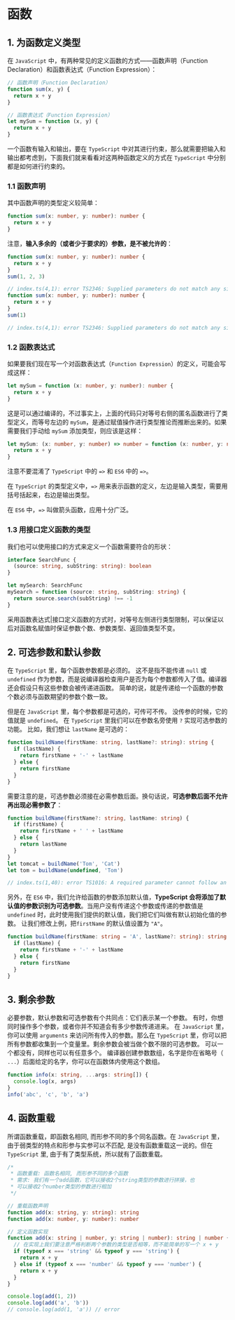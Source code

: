 # 函数

## 1. 为函数定义类型

在 `JavaScript` 中，有两种常见的定义函数的方式——函数声明（Function Declaration）和函数表达式（Function Expression）：

```javascript
// 函数声明（Function Declaration）
function sum(x, y) {
  return x + y
}

// 函数表达式（Function Expression）
let mySum = function (x, y) {
  return x + y
}
```

一个函数有输入和输出，要在 `TypeScript` 中对其进行约束，那么就需要把输入和输出都考虑到，下面我们就来看看对这两种函数定义的方式在 `TypeScript` 中分别都是如何进行约束的。

### 1.1 函数声明

其中函数声明的类型定义较简单：

```typescript
function sum(x: number, y: number): number {
  return x + y
}
```

注意，**输入多余的（或者少于要求的）参数，是不被允许的**：

```typescript
function sum(x: number, y: number): number {
  return x + y
}
sum(1, 2, 3)

// index.ts(4,1): error TS2346: Supplied parameters do not match any signature of call target.
function sum(x: number, y: number): number {
  return x + y
}
sum(1)

// index.ts(4,1): error TS2346: Supplied parameters do not match any signature of call target.
```

### 1.2 函数表达式

如果要我们现在写一个对函数表达式（`Function Expression`）的定义，可能会写成这样：

```typescript
let mySum = function (x: number, y: number): number {
  return x + y
}
```

这是可以通过编译的，不过事实上，上面的代码只对等号右侧的匿名函数进行了类型定义，而等号左边的 `mySum`，是通过赋值操作进行类型推论而推断出来的。如果需要我们手动给 `mySum` 添加类型，则应该是这样：

```typescript
let mySum: (x: number, y: number) => number = function (x: number, y: number): number {
  return x + y
}
```

注意不要混淆了 `TypeScript` 中的 `=>` 和 `ES6` 中的 `=>`。

在 `TypeScript` 的类型定义中，`=>` 用来表示函数的定义，左边是输入类型，需要用括号括起来，右边是输出类型。

在 `ES6` 中，`=>` 叫做箭头函数，应用十分广泛。

### 1.3 用接口定义函数的类型

我们也可以使用接口的方式来定义一个函数需要符合的形状：

```typescript
interface SearchFunc {
  (source: string, subString: string): boolean
}

let mySearch: SearchFunc
mySearch = function (source: string, subString: string) {
  return source.search(subString) !== -1
}
```

采用函数表达式|接口定义函数的方式时，对等号左侧进行类型限制，可以保证以后对函数名赋值时保证参数个数、参数类型、返回值类型不变。

## 2. 可选参数和默认参数

在 `TypeScript` 里，每个函数参数都是必须的。 这不是指不能传递 `null` 或 `undefined` 作为参数，而是说编译器检查用户是否为每个参数都传入了值。编译器还会假设只有这些参数会被传递进函数。 简单的说，就是传递给一个函数的参数个数必须与函数期望的参数个数一致。

但是在 `JavaScript` 里，每个参数都是可选的，可传可不传。 没传参的时候，它的值就是 `undefined`。 在 `TypeScript` 里我们可以在参数名旁使用 `?` 实现可选参数的功能。 比如，我们想让 `lastName` 是可选的：

```typescript
function buildName(firstName: string, lastName?: string): string {
  if (lastName) {
    return firstName + '-' + lastName
  } else {
    return firstName
  }
}
```

需要注意的是，可选参数必须接在必需参数后面。换句话说，**可选参数后面不允许再出现必需参数了**：

```typescript
function buildName(firstName?: string, lastName: string) {
  if (firstName) {
    return firstName + ' ' + lastName
  } else {
    return lastName
  }
}
let tomcat = buildName('Tom', 'Cat')
let tom = buildName(undefined, 'Tom')

// index.ts(1,40): error TS1016: A required parameter cannot follow an optional parameter.
```

另外，在 `ES6` 中，我们允许给函数的参数添加默认值，**TypeScript 会将添加了默认值的参数识别为可选参数**。当用户没有传递这个参数或传递的参数值是 `undefined` 时，此时使用我们提供的默认值，我们把它们叫做有默认初始化值的参数。 让我们修改上例，把`firstName` 的默认值设置为 `"A"`。

```typescript
function buildName(firstName: string = 'A', lastName?: string): string {
  if (lastName) {
    return firstName + '-' + lastName
  } else {
    return firstName
  }
}
```

## 3. 剩余参数

必要参数，默认参数和可选参数有个共同点：它们表示某一个参数。 有时，你想同时操作多个参数，或者你并不知道会有多少参数传递进来。 在 `JavaScript` 里，你可以使用 `arguments` 来访问所有传入的参数。那么在 `TypeScript` 里，你可以把所有参数都收集到一个变量里。剩余参数会被当做个数不限的可选参数。 可以一个都没有，同样也可以有任意多个。 编译器创建参数数组，名字是你在省略号（ `...`）后面给定的名字，你可以在函数体内使用这个数组。

```typescript
function info(x: string, ...args: string[]) {
  console.log(x, args)
}
info('abc', 'c', 'b', 'a')
```

## 4. 函数重载

所谓函数重载，即函数名相同, 而形参不同的多个同名函数。在 `JavaScript` 里， 由于弱类型的特点和形参与实参可以不匹配, 是没有函数重载这一说的。但在 `TypeScript` 里, 由于有了类型系统，所以就有了函数重载。

```typescript
/*
 * 函数重载: 函数名相同, 而形参不同的多个函数
 * 需求: 我们有一个add函数，它可以接收2个string类型的参数进行拼接，也
 * 可以接收2个number类型的参数进行相加
 */

// 重载函数声明
function add(x: string, y: string): string
function add(x: number, y: number): number

// 定义函数实现
function add(x: string | number, y: string | number): string | number {
  // 在实现上我们要注意严格判断两个参数的类型是否相等，而不能简单的写一个 x + y
  if (typeof x === 'string' && typeof y === 'string') {
    return x + y
  } else if (typeof x === 'number' && typeof y === 'number') {
    return x + y
  }
}

console.log(add(1, 2))
console.log(add('a', 'b'))
// console.log(add(1, 'a')) // error
```
